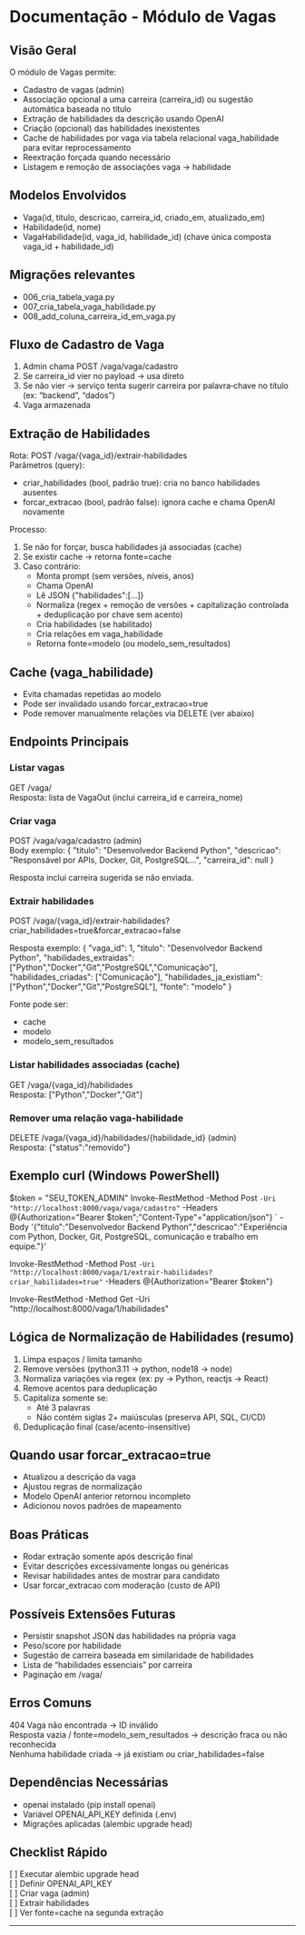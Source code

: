 # Documentação - Módulo de Vagas

## Visão Geral
O módulo de Vagas permite:
- Cadastro de vagas (admin)
- Associação opcional a uma carreira (carreira_id) ou sugestão automática baseada no título
- Extração de habilidades da descrição usando OpenAI
- Criação (opcional) das habilidades inexistentes
- Cache de habilidades por vaga via tabela relacional vaga_habilidade para evitar reprocessamento
- Reextração forçada quando necessário
- Listagem e remoção de associações vaga → habilidade

## Modelos Envolvidos
- Vaga(id, titulo, descricao, carreira_id, criado_em, atualizado_em)
- Habilidade(id, nome)
- VagaHabilidade(id, vaga_id, habilidade_id)  (chave única composta vaga_id + habilidade_id)

## Migrações relevantes
- 006_cria_tabela_vaga.py
- 007_cria_tabela_vaga_habilidade.py
- 008_add_coluna_carreira_id_em_vaga.py

## Fluxo de Cadastro de Vaga
1. Admin chama POST /vaga/vaga/cadastro
2. Se carreira_id vier no payload → usa direto
3. Se não vier → serviço tenta sugerir carreira por palavra‑chave no título (ex: “backend”, “dados”)
4. Vaga armazenada

## Extração de Habilidades
Rota: POST /vaga/{vaga_id}/extrair-habilidades  
Parâmetros (query):
- criar_habilidades (bool, padrão true): cria no banco habilidades ausentes
- forcar_extracao (bool, padrão false): ignora cache e chama OpenAI novamente

Processo:
1. Se não for forçar, busca habilidades já associadas (cache)
2. Se existir cache → retorna fonte=cache
3. Caso contrário:
   - Monta prompt (sem versões, níveis, anos)
   - Chama OpenAI
   - Lê JSON {"habilidades":[...]}
   - Normaliza (regex + remoção de versões + capitalização controlada + deduplicação por chave sem acento)
   - Cria habilidades (se habilitado)
   - Cria relações em vaga_habilidade
   - Retorna fonte=modelo (ou modelo_sem_resultados)

## Cache (vaga_habilidade)
- Evita chamadas repetidas ao modelo
- Pode ser invalidado usando forcar_extracao=true
- Pode remover manualmente relações via DELETE (ver abaixo)

## Endpoints Principais

### Listar vagas
GET /vaga/  
Resposta: lista de VagaOut (inclui carreira_id e carreira_nome)

### Criar vaga
POST /vaga/vaga/cadastro (admin)  
Body exemplo:
{
  "titulo": "Desenvolvedor Backend Python",
  "descricao": "Responsável por APIs, Docker, Git, PostgreSQL...",
  "carreira_id": null
}

Resposta inclui carreira sugerida se não enviada.

### Extrair habilidades
POST /vaga/{vaga_id}/extrair-habilidades?criar_habilidades=true&forcar_extracao=false

Resposta exemplo:
{
  "vaga_id": 1,
  "titulo": "Desenvolvedor Backend Python",
  "habilidades_extraidas": ["Python","Docker","Git","PostgreSQL","Comunicação"],
  "habilidades_criadas": ["Comunicação"],
  "habilidades_ja_existiam": ["Python","Docker","Git","PostgreSQL"],
  "fonte": "modelo"
}

Fonte pode ser:
- cache
- modelo
- modelo_sem_resultados

### Listar habilidades associadas (cache)
GET /vaga/{vaga_id}/habilidades  
Resposta: ["Python","Docker","Git"]

### Remover uma relação vaga-habilidade
DELETE /vaga/{vaga_id}/habilidades/{habilidade_id} (admin)  
Resposta:
{"status":"removido"}

## Exemplo curl (Windows PowerShell)
$token = "SEU_TOKEN_ADMIN"
Invoke-RestMethod -Method Post `
  -Uri "http://localhost:8000/vaga/vaga/cadastro" `
  -Headers @{Authorization="Bearer $token";"Content-Type"="application/json"} `
  -Body '{"titulo":"Desenvolvedor Backend Python","descricao":"Experiência com Python, Docker, Git, PostgreSQL, comunicação e trabalho em equipe."}'

Invoke-RestMethod -Method Post `
  -Uri "http://localhost:8000/vaga/1/extrair-habilidades?criar_habilidades=true" `
  -Headers @{Authorization="Bearer $token"}

Invoke-RestMethod -Method Get -Uri "http://localhost:8000/vaga/1/habilidades"

## Lógica de Normalização de Habilidades (resumo)
1. Limpa espaços / limita tamanho
2. Remove versões (python3.11 → python, node18 → node)
3. Normaliza variações via regex (ex: py → Python, reactjs → React)
4. Remove acentos para deduplicação
5. Capitaliza somente se:
   - Até 3 palavras
   - Não contém siglas 2+ maiúsculas (preserva API, SQL, CI/CD)
6. Deduplicação final (case/acento-insensitive)

## Quando usar forcar_extracao=true
- Atualizou a descrição da vaga
- Ajustou regras de normalização
- Modelo OpenAI anterior retornou incompleto
- Adicionou novos padrões de mapeamento

## Boas Práticas
- Rodar extração somente após descrição final
- Evitar descrições excessivamente longas ou genéricas
- Revisar habilidades antes de mostrar para candidato
- Usar forcar_extracao com moderação (custo de API)

## Possíveis Extensões Futuras
- Persistir snapshot JSON das habilidades na própria vaga
- Peso/score por habilidade
- Sugestão de carreira baseada em similaridade de habilidades
- Lista de “habilidades essenciais” por carreira
- Paginação em /vaga/

## Erros Comuns
404 Vaga não encontrada → ID inválido  
Resposta vazia / fonte=modelo_sem_resultados → descrição fraca ou não reconhecida  
Nenhuma habilidade criada → já existiam ou criar_habilidades=false

## Dependências Necessárias
- openai instalado (pip install openai)
- Variável OPENAI_API_KEY definida (.env)
- Migrações aplicadas (alembic upgrade head)

## Checklist Rápido
[ ] Executar alembic upgrade head  
[ ] Definir OPENAI_API_KEY  
[ ] Criar vaga (admin)  
[ ] Extrair habilidades  
[ ] Ver fonte=cache na segunda extração  

---
